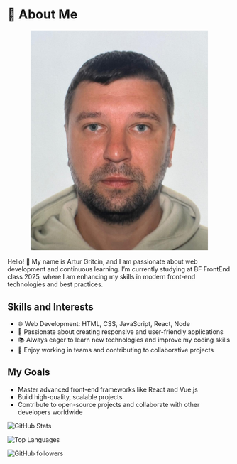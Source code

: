 # 👋 About Me

<div align="center">
  <img alt="Artur Hrytchyn" src='./img/Artur_img.jpeg' width="400px" />
</div> 

Hello! 👋 My name is Artur Gritcin, and I am passionate about web development
and continuous learning. I’m currently studying at BF FrontEnd class 2025, where
I am enhancing my skills in modern front-end technologies and best practices.

## Skills and Interests

- 🌐 Web Development: HTML, CSS, JavaScript, React, Node
- 🚀 Passionate about creating responsive and user-friendly applications
- 📚 Always eager to learn new technologies and improve my coding skills
- 🤝 Enjoy working in teams and contributing to collaborative projects

## My Goals

- Master advanced front-end frameworks like React and Vue.js
- Build high-quality, scalable projects
- Contribute to open-source projects and collaborate with other developers
  worldwide

![GitHub Stats](https://github-readme-stats.vercel.app/api?username=gritchin-artur&show_icons=true&theme=gruvbox)

![Top Languages](https://github-readme-stats.vercel.app/api/top-langs/?username=gritchin-artur&layout=compact&theme=gruvbox)

![GitHub followers](https://img.shields.io/github/followers/gritchin-artur?style=gruvbox)

